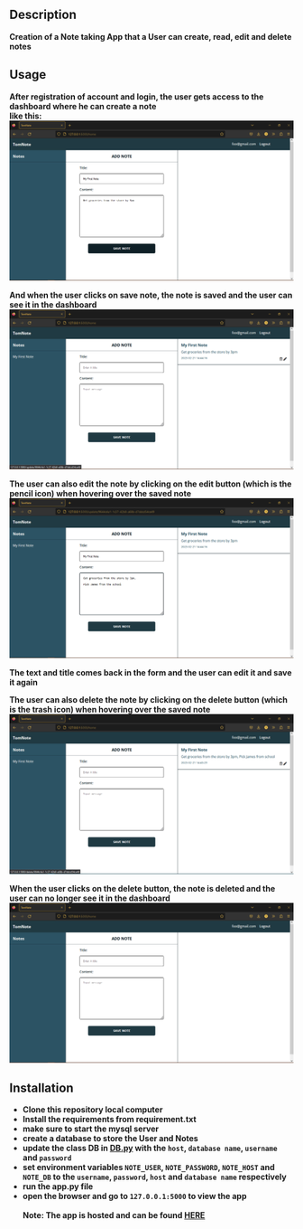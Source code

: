 ## Description
**Creation of a Note taking App that a User can create, read, edit and delete notes**

## Usage

**After registration of account and login, the user gets access to the dashboard where he can create a note** <br>
**like this:**
![creation](./img_rm/1.png)

**And when the user clicks on save note, the note is saved and the user can see it in the dashboard**
![reading](./img_rm/2.png)

**The user can also edit the note by clicking on the edit button (which is the pencil icon) when hovering over the saved note**
![editing](./img_rm/3.png)

**The text and title comes back in the form and the user can edit it and save it again**

**The user can also delete the note by clicking on the delete button (which is the trash icon) when hovering over the saved
note**
![deleting](./img_rm/4.png)

**When the user clicks on the delete button, the note is deleted and the user can no longer see it in the dashboard**
![deleted](./img_rm/5.png)

## Installation
- **Clone this repository local computer**
- **Install the requirements from requirement.txt**
- **make sure to start the mysql server**
- **create a database to store the User and Notes**
- **update the class DB in [DB.py](https://github.com/tommydebisi/TomNote/blob/main/models/engine/db.py) with the `host`, `database name`, `username` and `password`**
- **set environment variables `NOTE_USER`, `NOTE_PASSWORD`, `NOTE_HOST` and `NOTE_DB` to the `username`, `password`, `host` and `database name` respectively**
- **run the app.py file**
- **open the browser and go to `127.0.0.1:5000` to view the app**
<br><br>
**Note: The app is hosted and can be found [HERE](http://bit.ly/3T4AdHf)**
